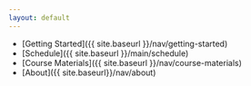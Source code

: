 ```yaml
---
layout: default
---
```


* [Getting Started]({{ site.baseurl }}/nav/getting-started)
* [Schedule]({{ site.baseurl }}/main/schedule)
* [Course Materials]({{ site.baseurl }}/nav/course-materials)
* [About]({{ site.baseurl}}/nav/about)

